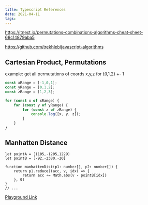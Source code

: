 ```yaml
---
title: Typescript References
date: 2021-04-11
tags:
---
```


https://itnext.io/permutations-combinations-algorithms-cheat-sheet-68c14879aba5

https://github.com/trekhleb/javascript-algorithms

## Cartesian Product, Permutations

example: get all permutations of coords x,y,z for {0,1,2} +- 1

```typescript
const xRange = [-1,0,1];
const yRange = [0,1,2];
const zRange = [1,2,3];

for (const x of xRange) {
    for (const y of yRange) {
        for (const z of zRange) {
            console.log([x, y, z]);
        }
    }
}
```

## Manhatten Distance

```tsx
let pointA = [1105,-1205,1229]
let pointB = [-92,-2380,-20]

function manhattenDist(p1: number[], p2: number[]) {
    return p1.reduce((acc, v, idx) => {
        return acc += Math.abs(v - pointB[idx])
    }, 0)
}
// ...
```

[Playground Link](https://www.typescriptlang.org/play?#code/DYUwLgBADg9glgOzAQQgXggbQIzYAwCsANALTYBMhRF5AnALoBQoksiYAQulibeaeQDMADjwC8TRgDMArggDGYODAQQAtgEMEACw1gwIBABE4AZzAAKKNgBcEBDLUAjEACdM9ItHJ2Hztx4AlBAA3owQERCu4DKuqtYAdNEAJjLyIBYWGvLyXgBuXnDJAB7BaAB8oeGRNdFgsarZ8hAA1BgAsnraCRpOphZ5ECTQ8EgcmEXF9IHVEQC+Xngzc4zM4OrJ3Jo6egbGZpZsSMhER5wzjPIqpjCgPaambpZqm2hvEIIAbOTYXgBEnR2+kMEGSBy06Qgpm0MBkwE2IAAjjINMAPt9sH8ZlcEDc7sAYABzCwArS6YGqMHmCB2P5eF6BIA)
